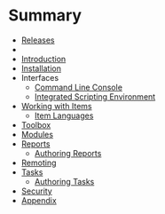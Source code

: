 # Summary

* [Releases](releases.md)
* 
* [Introduction](README.md)
* [Installation](installation.md)
* Interfaces
   * [Command Line Console](console.md)
   * [Integrated Scripting Environment](scripting.md)
* [Working with Items](working_with_items.md)
   * [Item Languages](item_languages.md)
* [Toolbox](toolbox.md)
* [Modules](modules.md)
* [Reports](reports.md)
   * [Authoring Reports](authoring_reports.md)
* [Remoting](remoting.md)
* [Tasks](tasks.md)
   * [Authoring Tasks](authoring_tasks.md)
* [Security](security.md)
* [Appendix](appendix.md)

